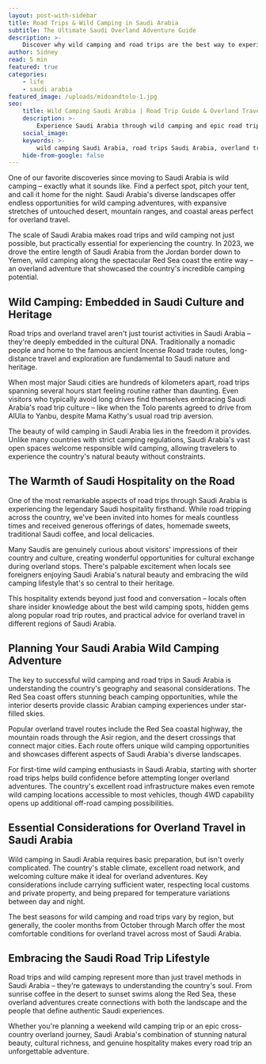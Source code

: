 ```yaml
---
layout: post-with-sidebar
title: Road Trips & Wild Camping in Saudi Arabia 
subtitle: The Ultimate Saudi Overland Adventure Guide
description: >-
    Discover why wild camping and road trips are the best way to experience Saudi Arabia, from cultural insights to practical overland travel tips for your Saudi adventure.
author: Sidney
read: 5 min
featured: true
categories:
    - life
    - saudi arabia
featured_image: /uploads/midoandtolo-1.jpg
seo:
    title: Wild Camping Saudi Arabia | Road Trip Guide & Overland Travel Tips 2025
    description: >-
        Experience Saudi Arabia through wild camping and epic road trips. Complete guide to overland travel in Saudi - from the Red Sea coast to desert camping adventures in 2025.
    social_image:
    keywords: >-
        wild camping Saudi Arabia, road trips Saudi Arabia, overland travel Saudi Arabia, camping in Saudi Arabia, Saudi Arabia road trip guide, desert camping Saudi Arabia, Red Sea coast road trip, driving across Saudi Arabia, Saudi Arabia adventure travel, nomadic travel Saudi Arabia, camping spots Saudi Arabia, overland adventure Saudi Arabia, Saudi Arabia travel by car, wild camping Middle East
    hide-from-google: false
---
```



One of our favorite discoveries since moving to Saudi Arabia is wild camping – exactly what it sounds like. Find a perfect spot, pitch your tent, and call it home for the night. Saudi Arabia's diverse landscapes offer endless opportunities for wild camping adventures, with expansive stretches of untouched desert, mountain ranges, and coastal areas perfect for overland travel.

The scale of Saudi Arabia makes road trips and wild camping not just possible, but practically essential for experiencing the country. In 2023, we drove the entire length of Saudi Arabia from the Jordan border down to Yemen, wild camping along the spectacular Red Sea coast the entire way – an overland adventure that showcased the country's incredible camping potential.

## Wild Camping: Embedded in Saudi **Culture and Heritage**

Road trips and overland travel aren't just tourist activities in Saudi Arabia – they're deeply embedded in the cultural DNA. Traditionally a nomadic people and home to the famous ancient Incense Road trade routes, long-distance travel and exploration are fundamental to Saudi nature and heritage.

When most major Saudi cities are hundreds of kilometers apart, road trips spanning several hours start feeling routine rather than daunting. Even visitors who typically avoid long drives find themselves embracing Saudi Arabia's road trip culture – like when the Tolo parents agreed to drive from AlUla to Yanbu, despite Mama Kathy's usual road trip aversion.

The beauty of wild camping in Saudi Arabia lies in the freedom it provides. Unlike many countries with strict camping regulations, Saudi Arabia's vast open spaces welcome responsible wild camping, allowing travelers to experience the country's natural beauty without constraints.

## The Warmth of **Saudi Hospitality** on the Road

One of the most remarkable aspects of road trips through Saudi Arabia is experiencing the legendary Saudi hospitality firsthand. While road tripping across the country, we've been invited into homes for meals countless times and received generous offerings of dates, homemade sweets, traditional Saudi coffee, and local delicacies.

Many Saudis are genuinely curious about visitors' impressions of their country and culture, creating wonderful opportunities for cultural exchange during overland stops. There's palpable excitement when locals see foreigners enjoying Saudi Arabia's natural beauty and embracing the wild camping lifestyle that's so central to their heritage.

This hospitality extends beyond just food and conversation – locals often share insider knowledge about the best wild camping spots, hidden gems along popular road trip routes, and practical advice for overland travel in different regions of Saudi Arabia.

## Planning Your Saudi Arabia **Wild Camping** Adventure

The key to successful wild camping and road trips in Saudi Arabia is understanding the country's geography and seasonal considerations. The Red Sea coast offers stunning beach camping opportunities, while the interior deserts provide classic Arabian camping experiences under star-filled skies.

Popular overland travel routes include the Red Sea coastal highway, the mountain roads through the Asir region, and the desert crossings that connect major cities. Each route offers unique wild camping opportunities and showcases different aspects of Saudi Arabia's diverse landscapes.

For first-time wild camping enthusiasts in Saudi Arabia, starting with shorter road trips helps build confidence before attempting longer overland adventures. The country's excellent road infrastructure makes even remote wild camping locations accessible to most vehicles, though 4WD capability opens up additional off-road camping possibilities.

## Essential Considerations for **Overland Travel** in Saudi Arabia

Wild camping in Saudi Arabia requires basic preparation, but isn't overly complicated. The country's stable climate, excellent road network, and welcoming culture make it ideal for overland adventures. Key considerations include carrying sufficient water, respecting local customs and private property, and being prepared for temperature variations between day and night.

The best seasons for wild camping and road trips vary by region, but generally, the cooler months from October through March offer the most comfortable conditions for overland travel across most of Saudi Arabia.

## Embracing the Saudi Road Trip **Lifestyle**

Road trips and wild camping represent more than just travel methods in Saudi Arabia – they're gateways to understanding the country's soul. From sunrise coffee in the desert to sunset swims along the Red Sea, these overland adventures create connections with both the landscape and the people that define authentic Saudi experiences.

Whether you're planning a weekend wild camping trip or an epic cross-country overland journey, Saudi Arabia's combination of stunning natural beauty, cultural richness, and genuine hospitality makes every road trip an unforgettable adventure.
